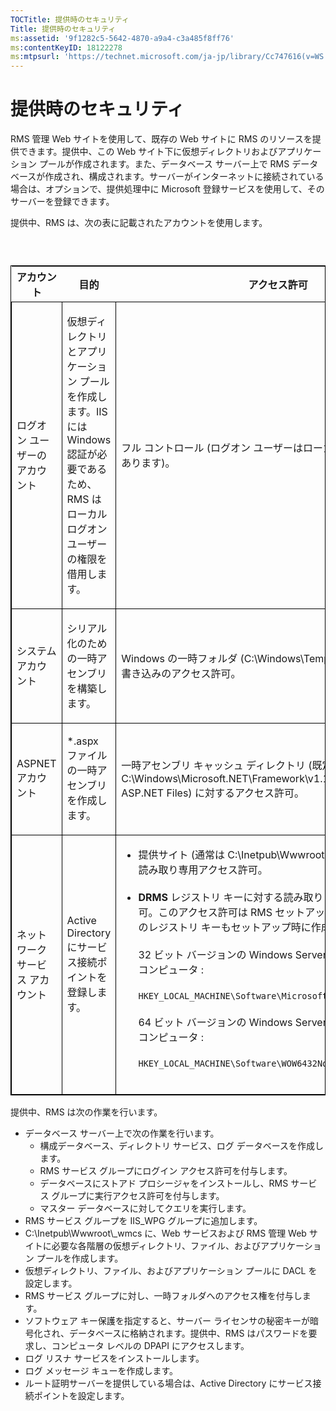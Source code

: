 ```yaml
---
TOCTitle: 提供時のセキュリティ
Title: 提供時のセキュリティ
ms:assetid: '9f1282c5-5642-4870-a9a4-c3a485f8ff76'
ms:contentKeyID: 18122278
ms:mtpsurl: 'https://technet.microsoft.com/ja-jp/library/Cc747616(v=WS.10)'
---
```


提供時のセキュリティ
====================

RMS 管理 Web サイトを使用して、既存の Web サイトに RMS のリソースを提供できます。提供中、この Web サイト下に仮想ディレクトリおよびアプリケーション プールが作成されます。また、データベース サーバー上で RMS データベースが作成され、構成されます。サーバーがインターネットに接続されている場合は、オプションで、提供処理中に Microsoft 登録サービスを使用して、そのサーバーを登録できます。

提供中、RMS は、次の表に記載されたアカウントを使用します。

###  

<p> </p>
<table style="border:1px solid black;">
<colgroup>
<col width="33%" />
<col width="33%" />
<col width="33%" />
</colgroup>
<thead>
<tr class="header">
<th>アカウント</th>
<th>目的</th>
<th>アクセス許可</th>
</tr>
</thead>
<tbody>
<tr class="odd">
<td style="border:1px solid black;"><p>ログオン ユーザーのアカウント</p></td>
<td style="border:1px solid black;"><p>仮想ディレクトリとアプリケーション プールを作成します。IIS には Windows 認証が必要であるため、RMS はローカル ログオン ユーザーの権限を借用します。</p></td>
<td style="border:1px solid black;"><p>フル コントロール (ログオン ユーザーはローカル管理者である必要があります)。</p></td>
</tr>  
<tr class="even">
<td style="border:1px solid black;"><p>システム アカウント</p></td>
<td style="border:1px solid black;"><p>シリアル化のための一時アセンブリを構築します。</p></td>
<td style="border:1px solid black;"><p>Windows の一時フォルダ (C:\Windows\Temp) に対する読み取りと書き込みのアクセス許可。</p></td>
</tr>  
<tr class="odd">
<td style="border:1px solid black;"><p>ASPNET アカウント</p></td>
<td style="border:1px solid black;"><p>*.aspx ファイルの一時アセンブリを作成します。</p></td>
<td style="border:1px solid black;"><p>一時アセンブリ キャッシュ ディレクトリ (既定では C:\Windows\Microsoft.NET\Framework\v1.1.4322\Temporary ASP.NET Files) に対するアクセス許可。</p></td>
</tr>  
<tr class="even">
<td style="border:1px solid black;"><p>ネットワーク サービス アカウント</p></td>
<td style="border:1px solid black;"><p>Active Directory にサービス接続ポイントを登録します。</p></td>
<td style="border:1px solid black;"><ul>
<li>提供サイト (通常は C:\Inetpub\Wwwroot\Provisioning) に対する読み取り専用アクセス許可。<br />  
<br />  
</li>  
<li><strong>DRMS</strong> レジストリ キーに対する読み取りと書き込みのアクセス許可。このアクセス許可は RMS セットアップ時に付与されます。次のレジストリ キーもセットアップ時に作成されます。<br />  
<br />  
32 ビット バージョンの Windows Server 2003 が動作しているコンピュータ :<br />  
<br />  
<code>HKEY_LOCAL_MACHINE\Software\Microsoft\DRMS\1.0</code><br />  
<br />  
64 ビット バージョンの Windows Server 2003 が動作しているコンピュータ :<br />  
<br />  
<code>HKEY_LOCAL_MACHINE\Software\WOW6432Node\Microsoft\DRMS\1.0</code><br />  
<br />  
</li>
</ul></td>
</tr>
</tbody>
</table>
<p> </p>

提供中、RMS は次の作業を行います。

-   データベース サーバー上で次の作業を行います。
    -   構成データベース、ディレクトリ サービス、ログ データベースを作成します。
    -   RMS サービス グループにログイン アクセス許可を付与します。
    -   データベースにストアド プロシージャをインストールし、RMS サービス グループに実行アクセス許可を付与します。
    -   マスター データベースに対してクエリを実行します。
-   RMS サービス グループを IIS\_WPG グループに追加します。
-   C:\\Inetpub\\Wwwroot\\\_wmcs に、Web サービスおよび RMS 管理 Web サイトに必要な各階層の仮想ディレクトリ、ファイル、およびアプリケーション プールを作成します。
-   仮想ディレクトリ、ファイル、およびアプリケーション プールに DACL を設定します。
-   RMS サービス グループに対し、一時フォルダへのアクセス権を付与します。
-   ソフトウェア キー保護を指定すると、サーバー ライセンサの秘密キーが暗号化され、データベースに格納されます。提供中、RMS はパスワードを要求し、コンピュータ レベルの DPAPI にアクセスします。
-   ログ リスナ サービスをインストールします。
-   ログ メッセージ キューを作成します。
-   ルート証明サーバーを提供している場合は、Active Directory にサービス接続ポイントを設定します。
